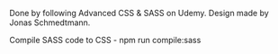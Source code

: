 Done by following Advanced CSS & SASS on Udemy.
Design made by Jonas Schmedtmann.

Compile SASS code to CSS - npm run compile:sass
